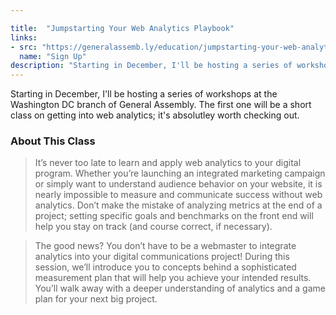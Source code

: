 ```yaml
---

title:  "Jumpstarting Your Web Analytics Playbook"
links: 
- src: "https://generalassemb.ly/education/jumpstarting-your-web-analytics-playbook/washington-dc/8999"
  name: "Sign Up"
description: "Starting in December, I'll be hosting a series of workshops at the Washington DC branch of General Assembly. The first one will be a short class on getting into web analytics; it's absolutley worth checking out."
---
```


Starting in December, I'll be hosting a series of workshops at the Washington DC branch of General Assembly. The first one will be a short class on getting into web analytics; it's absolutley worth checking out.

### About This Class

> It’s never too late to learn and apply web analytics to your digital program. Whether you’re launching an integrated marketing campaign or simply want to understand audience behavior on your website, it is nearly impossible to measure and communicate success without web analytics. Don’t make the mistake of analyzing metrics at the end of a project; setting specific goals and benchmarks on the front end will help you stay on track (and course correct, if necessary).

>The good news? You don’t have to be a webmaster to integrate analytics into your digital communications project! During this session, we’ll introduce you to concepts behind a sophisticated measurement plan that will help you achieve your intended results. You’ll walk away with a deeper understanding of analytics and a game plan for your next big project.
